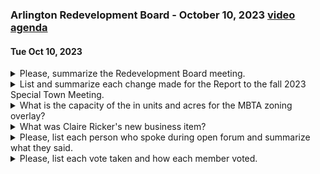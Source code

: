 ### Arlington Redevelopment Board - October 10, 2023  [video](https://www.youtube.com/watch?v=hvth51MLo3Q) [agenda](https://arlington.novusagenda.com/agendapublic/MeetingView.aspx?MeetingID=1936&MinutesMeetingID=-1&doctype=Agenda)
#### Tue Oct 10, 2023

<details><summary>Please, summarize the Redevelopment Board meeting.</summary>

> The Redevelopment Board meeting on October 10th, 2023, was chaired by Rachel Zembary. The meeting began with introductions from board members Steve Revolak, Eugene Benson, Ken Lowell, and the Director of the Department of Planning and Community Development, Heather Ricker. The first item on the agenda was the Redevelopment Board report to fall 2023 special town meeting. The board discussed and made amendments to the report, which was then approved to be delivered to the special town meeting. The board also voted to disband the working group at the conclusion of the special town meeting. The board then reviewed and discussed several articles, including Article 12, MBTA Communities Overlay District, Article 7, Step Back Requirements in the Business Districts, Article 4, Reduced Height Buffer Area, and Article 9, Corner Lot Requirements. Amendments were made to the discussion points of these articles. The meeting concluded with no new business.
</details><details><summary>List and summarize each change made for the Report to the fall 2023 Special Town Meeting.</summary>

> 1. The Arlington Redevelopment Board (ARB) added a paragraph to the discussion section of Article 12, MBTA Communities Overlay District, to clarify the differences between the Working Group's recommendations and the main motion before the town meeting. This included the reduction in height limits in the neighborhood multifamily district, the minimum parking requirements, and the map changes along Mass Ave East of Orvis Road.

2. The ARB added a paragraph to provide data on the capacity of the proposed district, the number of existing dwellings, the difference between existing conditions and model capacity, and the anticipated range of parcels that would be redeveloped over the next 10 years, leading to a net increase of new units.

3. The ARB modified the discussion section of Article 12 to include the reasons for adopting the changes to the Working Group's recommendations. This included the scale, density, and aesthetic of the existing neighborhoods, maintaining consistency across town in accordance with MAPC parking study conclusions, and allowing a process to rezone the East Arlington Business District in a holistic manner.

4. The ARB removed the phrase "allowing for development of multifamily housing in the R-0 and R-1 zones" from the third paragraph of the discussion section of Article 12, as it was not accurate.

5. The ARB added a paragraph to the discussion section of Article 12 to explain the context of the town and the benefits of placing the zones on and near Mass Ave and Broadway. This included supporting sustainable walkable neighborhoods, reducing the use of automobiles, providing more potential customers for businesses, and maintaining vibrant business corridors.

6. The ARB voted to disband the MBTA Communities Working Group at the conclusion of the Fall 2023 Special Town Meeting.
</details><details><summary>What is the capacity of the in units and acres for the MBTA zoning overlay?</summary>

> The capacity of the MBTA zoning overlay is 3,216 units on 115.6 acres.
</details><details><summary>What was Claire Ricker's new business item?</summary>

> Claire Ricker's new business item was a recommendation for the Arlington Redevelopment Board to vote to disband the MBTA communities working group at the conclusion of the fall 2023 special town meeting. The working group was established by the ARB on November 7th of the previous year. The decision to disband the group was based on the understanding that the working group members were okay with the dissolution of the group once the town meeting started.
</details><details><summary>Please, list each person who spoke during open forum and summarize what they said.</summary>

> 1. Jordan Weinstein: He expressed his concerns about the MBTA Communities Act, which he referred to as the "MBTA Gentrification Act". He felt that the act was not truly about affordability and was disappointed with the way the process had been presented as a social justice issue.

2. Susan Stamps: She expressed concerns about the removal of the planning department's sites recommendation for the environmental bonus and the inclusion of LEED Gold instead. She felt that LEED Gold did not provide the same environmental benefits and requested further communication or education on the matter.

3. Kristen Anderson: She expressed her satisfaction with the ARB's decision to protect existing businesses and create a pathway for future commercial groups. She stated that this was her main concern from the start and remained so.

4. Grant Cook: He spoke on the topic of social justice and expressed his gratification at seeing a "Support MBTA Community" sign at the Calvary Church. He also shared a story about wealth and the housing market, expressing his concerns about the protection of wealth and the system built around single-family homes.
</details><details><summary>Please, list each vote taken and how each member voted.</summary>

> 1. Vote to approve and deliver the Arlington Redevelopment Board report to 2023 special town meeting as amended: Ken - Yes, Gene - Yes, Steve - Yes, Rachel - Yes.
2. Vote to disband the MBTA communities working group at the conclusion of fall 2023 special town meeting: Ken - Yes, Gene - Yes, Steve - Yes, Rachel - Yes.
</details>
